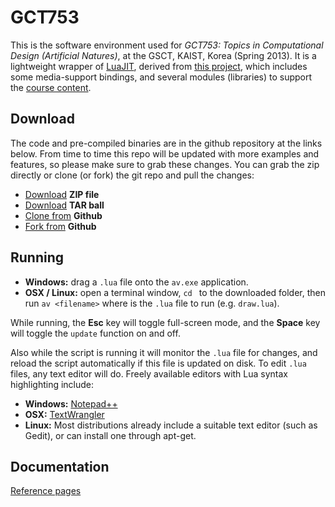 GCT753
======

This is the software environment used for *GCT753: Topics in Computational Design (Artificial Natures)*, at the GSCT, KAIST, Korea (Spring 2013). It is a lightweight wrapper of [LuaJIT](www.luajit.org), derived from [this project](http://grrrwaaa.github.com/av/), which includes some media-support bindings, and several modules (libraries) to support the [course content](http://grrrwaaa.github.com/gct753/).

## Download

The code and pre-compiled binaries are in the github repository at the links below. From time to time this repo will be updated with more examples and features, so please make sure to grab these changes. You can grab the zip directly or clone (or fork) the git repo and pull the changes:

- [Download](https://github.com/grrrwaaa/gct753/zipball/master) **ZIP file**
- [Download](https://github.com/grrrwaaa/gct753/tarball/master) **TAR ball**
- [Clone from](https://github.com/grrrwaaa/gct753) **Github**
- [Fork from](https://github.com/grrrwaaa/gct753/fork_select) **Github**

## Running

- **Windows:** drag a ```.lua``` file onto the ```av.exe``` application.
- **OSX / Linux:** open a terminal window, ```cd ``` to the downloaded folder, then run ```av <filename>``` where <filename> is the ```.lua``` file to run (e.g. ```draw.lua```).

While running, the **Esc** key will toggle full-screen mode, and the **Space** key will toggle the ```update``` function on and off. 

Also while the script is running it will monitor the ```.lua``` file for changes, and reload the script automatically if this file is updated on disk. To edit ```.lua``` files, any text editor will do. Freely available editors with Lua syntax highlighting include:

- **Windows:** [Notepad++](http://notepad-plus-plus.org/download/v6.3.html)
- **OSX:** [TextWrangler](http://www.barebones.com/products/textwrangler/)
- **Linux:** Most distributions already include a suitable text editor (such as Gedit), or can install one through apt-get.

## Documentation

[Reference pages](http://grrrwaaa.github.com/gct753/docs/reference.html)

